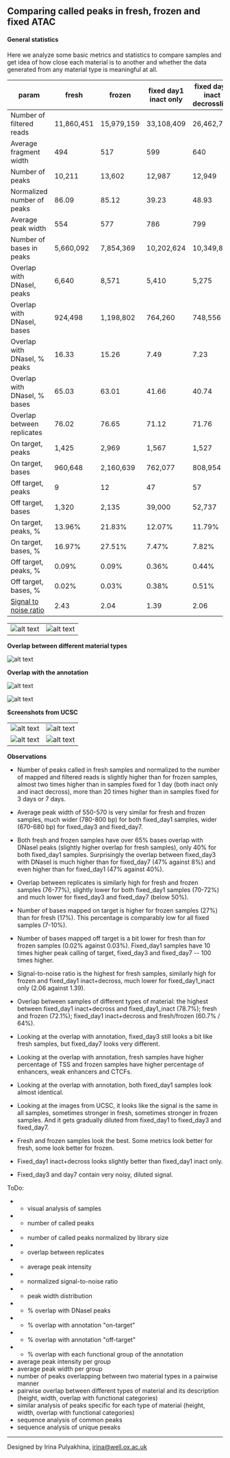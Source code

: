 Comparing called peaks in fresh, frozen and fixed ATAC
----------------------------------

#### General statistics

Here we analyze some basic metrics and statistics to compare samples and get
idea of how close each material is to another and whether the data generated
from any material type is meaningful at all.

|  param  | fresh | frozen | fixed day1 inact only | fixed day1 inact decrosslink | fixed day3 inact decrosslink | fixed day7 inact decrosslink |
| ---------------------------- | ---------- | ---------- | ---------- | ---------- | ---------- | ---------- |
| Number of filtered reads     | 11,860,451 | 15,979,159 | 33,108,409 | 26,462,788 | 36,800,607 | 49,502,051 |
| Average fragment width       | 494        | 517        | 599        | 640        | 376        | 381        |
| Number of peaks              | 10,211     | 13,602     | 12,987     | 12,949     | 2,043      | 945        |
| Normalized number of peaks   | 86.09      | 85.12      | 39.23      | 48.93      | 5.55       | 1.91       |
| Average peak width           | 554        | 577        | 786        | 799        | 669        | 672        |
| Number of bases in peaks     | 5,660,092  | 7,854,369  | 10,202,624 | 10,349,877 | 1,366,587  | 635,152    |
| Overlap with DNaseI, peaks   | 6,640      | 8,571      | 5,410      | 5,275      | 974        | 69         |
| Overlap with DNaseI, bases   | 924,498    | 1,198,802  | 764,260    | 748,556    | 130,493    | 9,271      |
| Overlap with DNaseI, % peaks | 16.33      | 15.26      | 7.49       | 7.23       | 9.55       | 1.46       |
| Overlap with DNaseI, % bases | 65.03      | 63.01      | 41.66      | 40.74      | 47.67      | 7.3        |
| Overlap between replicates   | 76.02      | 76.65      | 71.12      | 71.76      | 48.09      | 35.05      |
| On target, peaks             | 1,425      | 2,969      | 1,567      | 1,527      | 350        | 420        |
| On target, bases             | 960,648    | 2,160,639  | 762,077    | 808,954    | 99,956     | 66,124     |
| Off target, peaks            | 9          | 12         | 47         | 57         | 331        | 465        |
| Off target, bases            | 1,320      | 2,135      | 39,000     | 52,737     | 182,924    | 222,286    |
| On target, peaks, %          | 13.96%     | 21.83%     | 12.07%     | 11.79%     | 17.13%     | 44.44%     |
| On target, bases, %          | 16.97%     | 27.51%     | 7.47%      | 7.82%      | 7.31%      | 10.41%     |
| Off target, peaks, %         | 0.09%      | 0.09%      | 0.36%      | 0.44%      | 16.2%      | 49.21%     |
| Off target, bases, %         | 0.02%      | 0.03%      | 0.38%      | 0.51%      | 13.39%     | 35%        |
| [Signal to noise ratio](https://raw.githubusercontent.com/jknightlab/ATACseq_pipeline/master/Core_manuscript/FSeq_compare_samples/s2n_calculations.txt)  | 2.43 | 2.04 | 1.39 | 2.06 | 0.42 | 0.13 |



|             |            |
| ----------- | ---------- |
| ![alt text](https://github.com/jknightlab/ATACseq_pipeline/blob/master/Core_manuscript/FSeq_compare_samples/peak_width_distr.png) | ![alt text](https://github.com/jknightlab/ATACseq_pipeline/blob/master/Core_manuscript/FSeq_compare_samples/peak_intensity.png)  |


**Overlap between different material types**

![alt text](https://github.com/jknightlab/ATACseq_pipeline/blob/master/Core_manuscript/FSeq_compare_samples/overlap_between_types.png)


**Overlap with the annotation**

![alt text](https://github.com/jknightlab/ATACseq_pipeline/blob/master/Core_manuscript/FSeq_compare_samples/overlap_of_types_with_annotation.png)

![alt text](https://github.com/jknightlab/ATACseq_pipeline/blob/master/Core_manuscript/FSeq_compare_samples/on-off_target.png)


**Screenshots from UCSC**

|             |            |
| ----------- | ---------- |
| ![alt text](https://github.com/jknightlab/ATACseq_pipeline/blob/master/Core_manuscript/FSeq_compare_samples/hgt_genome_euro_5481_d95ac0.pdf.png) | ![alt text](https://github.com/jknightlab/ATACseq_pipeline/blob/master/Core_manuscript/FSeq_compare_samples/hgt_genome_euro_5956_d95f90.pdf.png) |
| ![alt text](https://github.com/jknightlab/ATACseq_pipeline/blob/master/Core_manuscript/FSeq_compare_samples/hgt_genome_euro_5ec0_d96600.pdf.png) | ![alt text](https://github.com/jknightlab/ATACseq_pipeline/blob/master/Core_manuscript/FSeq_compare_samples/hgt_genome_euro_681e_d96f20.pdf.png) |



**Observations**

- Number of peaks called in fresh samples and normalized to the number of
  mapped and filtered reads is slightly higher than for frozen samples, almost
  two times higher than in samples fixed for 1 day (both inact only and inact
  decross), more than 20 times higher than in samples fixed for 3 days or 7
  days.

- Average peak width of 550-570 is very similar for fresh and frozen samples,
  much wider (780-800 bp) for both fixed_day1 samples, wider (670-680 bp) for
  fixed_day3 and fixed_day7.

- Both fresh and frozen samples have over 65% bases overlap with DNaseI peaks
  (slightly higher overlap for fresh samples), only 40% for both fixed_day1
  samples. Surprisingly the overlap between fixed_day3 with DNaseI is much
  higher than for fixed_day7 (47% against 8%) and even higher than for
  fixed_day1 (47% against 40%).

- Overlap between replicates is similarly high for fresh and frozen samples
  (76-77%), slightly lower for both fixed_day1 samples (70-72%) and much lower
  for fixed_day3 and fixed_day7 (below 50%).

- Number of bases mapped on target is higher for frozen samples (27%) than for
  fresh (17%). This percentage is comparably low for all fixed samples (7-10%).

- Number of bases mapped off target is a bit lower for fresh than for frozen
  samples (0.02% against 0.03%). Fixed_day1 samples have 10 times higher peak
  calling of target, fixed_day3 and fixed_day7 -- 100 times higher.

- Signal-to-noise ratio is the highest for fresh samples, similarly high for
  frozen and fixed_day1 inact+decross, much lower for fixed_day1_inact only
  (2.06 against 1.39).

- Overlap between samples of different types of material: the highest between
  fixed_day1 inact+decross and fixed_day1_inact (78.7%); fresh and frozen
  (72.1%); fixed_day1 inact+decross and fresh/frozen (60.7% / 64%).

- Looking at the overlap with annotation, fixed_day3 still looks a bit like
  fresh samples, but fixed_day7 looks very different.

- Looking at the overlap with annotation, fresh samples have higher percentage
  of TSS and frozen samples have higher percentage of enhancers, weak enhancers
  and CTCFs.

- Looking at the overlap with annotation, both fixed_day1 samples look almost
  identical.

- Looking at the images from UCSC, it looks like the signal is the same in all
  samples, sometimes stronger in fresh, sometimes stronger in frozen samples.
  And it gets gradually diluted from fixed_day1 to fixed_day3 and fixed_day7.

- Fresh and frozen samples look the best. Some metrics look better for fresh,
  some look better for frozen.

- Fixed_day1 inact+decross looks slightly better than fixed_day1 inact only.

- Fixed_day3 and day7 contain very noisy, diluted signal.





ToDo:

- + visual analysis of samples
- + number of called peaks
- + number of called peaks normalized by library size
- + overlap between replicates
- + average peak intensity
- + normalized signal-to-noise ratio
- + peak width distribution
- + % overlap with DNaseI peaks
- + % overlap with annotation "on-target"
- + % overlap with annotation "off-target"
- + % overlap with each functional group of the annotation
- average peak intensity per group
- average peak width per group
- number of peaks overlapping between two material types in a pairwise manner
- pairwise overlap between different types of material and its description (height, width, overlap with functional categories)
- similar analysis of peaks specific for each type of material (height, width, overlap with functional categories)
- sequence analysis of common peaks
- sequence analysis of unique peeaks

-------------------------
Designed by Irina Pulyakhina, irina@well.ox.ac.uk
